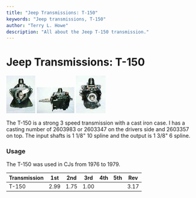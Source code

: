 ```yaml
---
title: "Jeep Transmissions: T-150"
keywords: "Jeep transmissions, T-150"
author: "Terry L. Howe"
description: "All about the Jeep T-150 transmission."
---
```


# Jeep Transmissions: T-150

[![T-150 front](/trans/t150fT.jpg)](/trans/t150f.jpg)
[![T-150 side](/trans/t150sT.jpg)](/trans/t150s.jpg)
[![T-150 back](/trans/t150bT.jpg)](/trans/t150b.jpg)

The T-150 is a strong 3 speed transmission with a cast iron case.
I has a casting number of 2603983 or 2603347 on the drivers side
and 2603357 on top.  The input shafts is 1 1/8" 10 spline and the
output is 1 3/8" 6 spline.

### Usage

The T-150 was used in CJs from 1976 to 1979.

| Transmission | 1st | 2nd | 3rd | 4th | 5th | Rev |
| --- | --- | --- | --- | --- | --- | --- |
| T-150 | 2.99 | 1.75 | 1.00 |  |  | 3.17 |